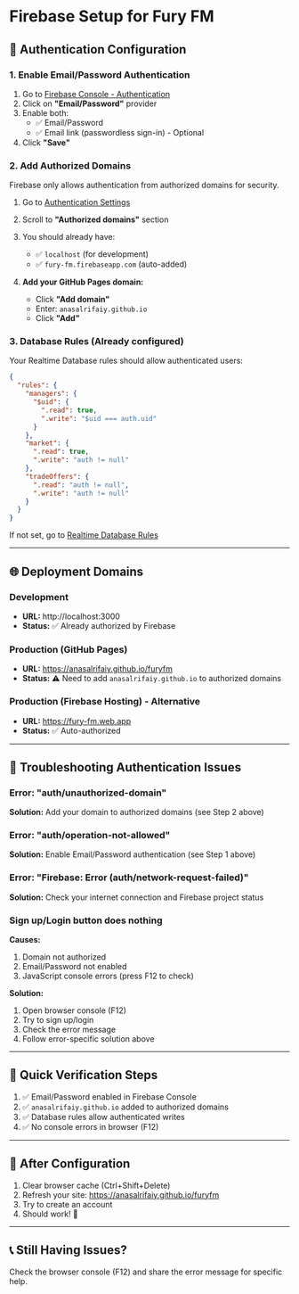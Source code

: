 # Firebase Setup for Fury FM

## 🔐 Authentication Configuration

### 1. Enable Email/Password Authentication

1. Go to [Firebase Console - Authentication](https://console.firebase.google.com/project/fury-fm/authentication/providers)
2. Click on **"Email/Password"** provider
3. Enable both:
   - ✅ Email/Password
   - ✅ Email link (passwordless sign-in) - Optional
4. Click **"Save"**

### 2. Add Authorized Domains

Firebase only allows authentication from authorized domains for security.

1. Go to [Authentication Settings](https://console.firebase.google.com/project/fury-fm/authentication/settings)
2. Scroll to **"Authorized domains"** section
3. You should already have:
   - ✅ `localhost` (for development)
   - ✅ `fury-fm.firebaseapp.com` (auto-added)

4. **Add your GitHub Pages domain:**
   - Click **"Add domain"**
   - Enter: `anasalrifaiy.github.io`
   - Click **"Add"**

### 3. Database Rules (Already configured)

Your Realtime Database rules should allow authenticated users:

```json
{
  "rules": {
    "managers": {
      "$uid": {
        ".read": true,
        ".write": "$uid === auth.uid"
      }
    },
    "market": {
      ".read": true,
      ".write": "auth != null"
    },
    "tradeOffers": {
      ".read": "auth != null",
      ".write": "auth != null"
    }
  }
}
```

If not set, go to [Realtime Database Rules](https://console.firebase.google.com/project/fury-fm/database/fury-fm-default-rtdb/rules)

---

## 🌐 Deployment Domains

### Development
- **URL:** http://localhost:3000
- **Status:** ✅ Already authorized by Firebase

### Production (GitHub Pages)
- **URL:** https://anasalrifaiy.github.io/furyfm
- **Status:** ⚠️ Need to add `anasalrifaiy.github.io` to authorized domains

### Production (Firebase Hosting) - Alternative
- **URL:** https://fury-fm.web.app
- **Status:** ✅ Auto-authorized

---

## 🐛 Troubleshooting Authentication Issues

### Error: "auth/unauthorized-domain"
**Solution:** Add your domain to authorized domains (see Step 2 above)

### Error: "auth/operation-not-allowed"
**Solution:** Enable Email/Password authentication (see Step 1 above)

### Error: "Firebase: Error (auth/network-request-failed)"
**Solution:** Check your internet connection and Firebase project status

### Sign up/Login button does nothing
**Causes:**
1. Domain not authorized
2. Email/Password not enabled
3. JavaScript console errors (press F12 to check)

**Solution:**
1. Open browser console (F12)
2. Try to sign up/login
3. Check the error message
4. Follow error-specific solution above

---

## 📝 Quick Verification Steps

1. ✅ Email/Password enabled in Firebase Console
2. ✅ `anasalrifaiy.github.io` added to authorized domains
3. ✅ Database rules allow authenticated writes
4. ✅ No console errors in browser (F12)

---

## 🚀 After Configuration

1. Clear browser cache (Ctrl+Shift+Delete)
2. Refresh your site: https://anasalrifaiy.github.io/furyfm
3. Try to create an account
4. Should work! 🎉

---

## 📞 Still Having Issues?

Check the browser console (F12) and share the error message for specific help.
